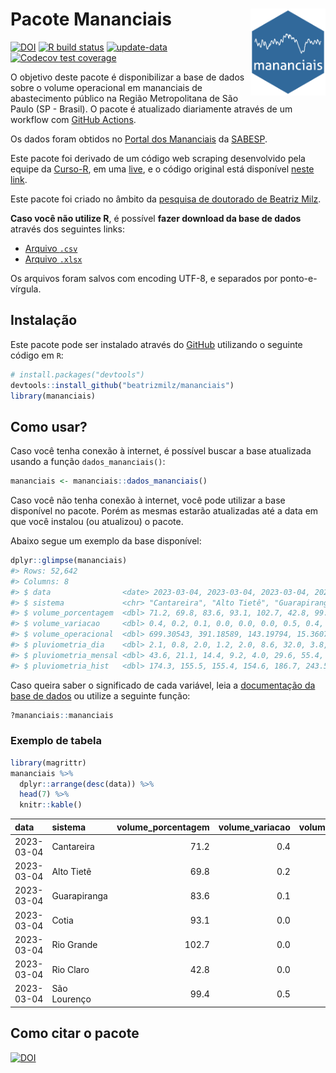 
<!-- README.md is generated from README.Rmd. Please edit that file -->

# Pacote Mananciais <img src="man/figures/hexlogo.png" align="right" width = "120px"/>

<!-- badges: start -->

[![DOI](https://zenodo.org/badge/DOI/10.5281/zenodo.4733056.svg)](https://doi.org/10.5281/zenodo.4733056)
[![R build
status](https://github.com/beatrizmilz/mananciais/workflows/R-CMD-check/badge.svg)](https://github.com/beatrizmilz/mananciais/actions)
[![update-data](https://github.com/beatrizmilz/mananciais/actions/workflows/2-update_data.yaml/badge.svg)](https://github.com/beatrizmilz/mananciais/actions/workflows/2-update_data.yaml)
[![Codecov test
coverage](https://codecov.io/gh/beatrizmilz/mananciais/branch/master/graph/badge.svg)](https://codecov.io/gh/beatrizmilz/mananciais?branch=master)
<!-- badges: end -->

O objetivo deste pacote é disponibilizar a base de dados sobre o volume
operacional em mananciais de abastecimento público na Região
Metropolitana de São Paulo (SP - Brasil). O pacote é atualizado
diariamente através de um workflow com [GitHub
Actions](https://github.com/beatrizmilz/mananciais/actions).

Os dados foram obtidos no [Portal dos
Mananciais](http://mananciais.sabesp.com.br/Situacao) da
[SABESP](http://site.sabesp.com.br/site/Default.aspx).

Este pacote foi derivado de um código web scraping desenvolvido pela
equipe da [Curso-R](https://www.curso-r.com/), em uma
[live](https://youtu.be/jvZIxrMmOcQ), e o código original está
disponível [neste
link](https://github.com/curso-r/lives/blob/master/drafts/20200730_scraper_sabesp.R).

Este pacote foi criado no âmbito da [pesquisa de doutorado de Beatriz
Milz](https://beatrizmilz.github.io/tese/).

**Caso você não utilize R**, é possível **fazer download da base de
dados** através dos seguintes links:

- [Arquivo
  `.csv`](https://github.com/beatrizmilz/mananciais/raw/master/inst/extdata/mananciais.csv)
- [Arquivo
  `.xlsx`](https://github.com/beatrizmilz/mananciais/blob/master/inst/extdata/mananciais.xlsx?raw=true)

Os arquivos foram salvos com encoding UTF-8, e separados por
ponto-e-vírgula.

## Instalação

Este pacote pode ser instalado através do [GitHub](https://github.com/)
utilizando o seguinte código em `R`:

``` r
# install.packages("devtools")
devtools::install_github("beatrizmilz/mananciais")
library(mananciais)
```

## Como usar?

Caso você tenha conexão à internet, é possível buscar a base atualizada
usando a função `dados_mananciais()`:

``` r
mananciais <- mananciais::dados_mananciais() 
```

Caso você não tenha conexão à internet, você pode utilizar a base
disponível no pacote. Porém as mesmas estarão atualizadas até a data em
que você instalou (ou atualizou) o pacote.

Abaixo segue um exemplo da base disponível:

``` r
dplyr::glimpse(mananciais)
#> Rows: 52,642
#> Columns: 8
#> $ data                <date> 2023-03-04, 2023-03-04, 2023-03-04, 2023-03-04, 2…
#> $ sistema             <chr> "Cantareira", "Alto Tietê", "Guarapiranga", "Cotia…
#> $ volume_porcentagem  <dbl> 71.2, 69.8, 83.6, 93.1, 102.7, 42.8, 99.4, 70.8, 6…
#> $ volume_variacao     <dbl> 0.4, 0.2, 0.1, 0.0, 0.0, 0.0, 0.5, 0.4, 0.1, 0.0, …
#> $ volume_operacional  <dbl> 699.30543, 391.18589, 143.19794, 15.36072, 115.260…
#> $ pluviometria_dia    <dbl> 2.1, 0.8, 2.0, 1.2, 2.0, 8.6, 32.0, 3.8, 8.8, 0.2,…
#> $ pluviometria_mensal <dbl> 43.6, 21.1, 14.4, 9.2, 4.0, 29.6, 55.4, 41.5, 20.3…
#> $ pluviometria_hist   <dbl> 174.3, 155.5, 155.4, 154.6, 186.7, 243.5, 196.8, 1…
```

Caso queira saber o significado de cada variável, leia a [documentação
da base de
dados](https://beatrizmilz.github.io/mananciais/reference/mananciais.html)
ou utilize a seguinte função:

``` r
?mananciais::mananciais
```

### Exemplo de tabela

``` r
library(magrittr)
mananciais %>% 
  dplyr::arrange(desc(data)) %>% 
  head(7) %>%
  knitr::kable()
```

| data       | sistema      | volume_porcentagem | volume_variacao | volume_operacional | pluviometria_dia | pluviometria_mensal | pluviometria_hist |
|:-----------|:-------------|-------------------:|----------------:|-------------------:|-----------------:|--------------------:|------------------:|
| 2023-03-04 | Cantareira   |               71.2 |             0.4 |          699.30543 |              2.1 |                43.6 |             174.3 |
| 2023-03-04 | Alto Tietê   |               69.8 |             0.2 |          391.18589 |              0.8 |                21.1 |             155.5 |
| 2023-03-04 | Guarapiranga |               83.6 |             0.1 |          143.19794 |              2.0 |                14.4 |             155.4 |
| 2023-03-04 | Cotia        |               93.1 |             0.0 |           15.36072 |              1.2 |                 9.2 |             154.6 |
| 2023-03-04 | Rio Grande   |              102.7 |             0.0 |          115.26069 |              2.0 |                 4.0 |             186.7 |
| 2023-03-04 | Rio Claro    |               42.8 |             0.0 |            5.85525 |              8.6 |                29.6 |             243.5 |
| 2023-03-04 | São Lourenço |               99.4 |             0.5 |           88.25511 |             32.0 |                55.4 |             196.8 |

## Como citar o pacote

[![DOI](https://zenodo.org/badge/DOI/10.5281/zenodo.4733056.svg)](https://doi.org/10.5281/zenodo.4733056)
